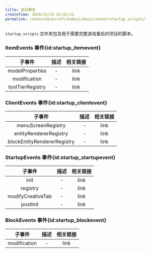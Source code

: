```yaml
---
title: 启动脚本
createTime: 2024/11/15 22:53:51
permalink: /notes/minecraft/kubejs/basic/event/startup_scripts/
---
```


`startup_scripts` 文件夹包含用于需要完整游戏重启的项目的脚本。

### **ItemEvents 事件**{id:startup_itemevent}

|子事件|描述|相关链接|
|:-:|:-:|:-:|
|modelProperties|-|link|
|modification|-|link|
|toolTierRegistry|-|link|

### **ClientEvents 事件**{id:startup_clientevent}

|子事件|描述|相关链接|
|:-:|:-:|:-:|
|menuScreenRegistry|-|link|
|entityRendererRegistry|-|link|
|blockEntityRendererRegistry|-|link|

### **StartupEvents 事件**{id:startup_startupevent}

|子事件|描述|相关链接|
|:-:|:-:|:-:|
|init|-|link|
|registry|-|link|
|modifyCreativeTab|-|link|
|postInit|-|link|

### **BlockEvents 事件**{id:startup_blockevent}

|子事件|描述|相关链接|
|:-:|:-:|:-:|
|modification|-|link|